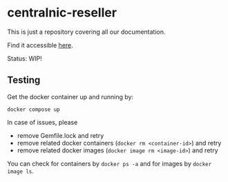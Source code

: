 # centralnic-reseller

This is just a repository covering all our documentation.

Find it accessible [here](https://centralnicgroup-public.github.io/rtldev-middleware-documentation/).

Status: WIP!

## Testing

Get the docker container up and running by:

`docker compose up`

In case of issues, please

- remove Gemfile.lock and retry
- remove related docker containers (`docker rm <container-id>`) and retry
- remove related docker images (`docker image rm <image-id>`) and retry

You can check for containers by `docker ps -a` and for images by `docker image ls`.
